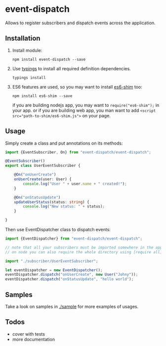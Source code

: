 # event-dispatch

Allows to register subscribers and dispatch events across the application.

## Installation

1. Install module:

    `npm install event-dispatch --save`

2. Use [typings](https://github.com/typings/typings) to install all required definition dependencies.

    `typings install`

3. ES6 features are used, so you may want to install [es6-shim](https://github.com/paulmillr/es6-shim) too:

    `npm install es6-shim --save`

    if you are building nodejs app, you may want to `require("es6-shim");` in your app.
    or if you are building web app, you man want to add `<script src="path-to-shim/es6-shim.js">` on your page.

## Usage

Simply create a class and put annotations on its methods:

```typescript
import {EventSubscriber, On} from "event-dispatch/event-dispatch";

@EventSubscriber()
export class UserEventSubscriber {

    @On("onUserCreate")
    onUserCreate(user: User) {
        console.log("User " + user.name + " created!");
    }

    @On("onStatusUpdate")
    updateUserStatus(status: string) {
        console.log("New status: " + status);
    }

}
```
Then use EventDispatcher class to dispatch events:

```typescript
import {EventDispatcher} from "event-dispatch/event-dispatch";

// note that all your subscribers must be imported somewhere in the app, so they are getting registered
// on node you can also require the whole directory using [require all](https://www.npmjs.com/package/require-all) package

import "./subscriber/UserEventSubscriber";

let eventDispatcher = new EventDispatcher();
eventDispatcher.dispatch("onUserCreate", new User("Johny"));
eventDispatcher.dispatch("onStatusUpdate", "hello world");
```

## Samples

Take a look on samples in [./sample](https://github.com/pleerock/event-dispatch/tree/master/sample) for more
examples of usages.

## Todos

* cover with tests
* more documentation